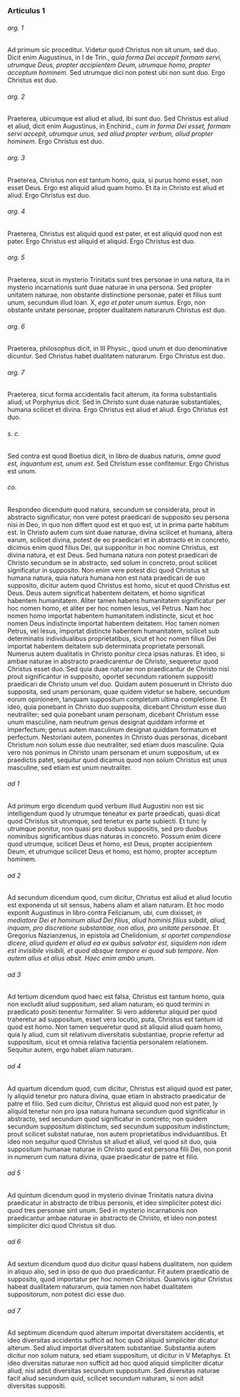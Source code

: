 ### Articulus 1

###### arg. 1
Ad primum sic proceditur. Videtur quod Christus non sit unum, sed duo. Dicit enim Augustinus, in I de Trin., *quia forma Dei accepit formam servi, utrumque Deus, propter accipientem Deum, utrumque homo, propter acceptum hominem*. Sed utrumque dici non potest ubi non sunt duo. Ergo Christus est duo.

###### arg. 2
Praeterea, ubicumque est aliud et aliud, ibi sunt duo. Sed Christus est aliud et aliud, dicit enim Augustinus, in Enchirid., *cum in forma Dei esset, formam servi accepit, utrumque unus, sed aliud propter verbum, aliud propter hominem*. Ergo Christus est duo.

###### arg. 3
Praeterea, Christus non est tantum homo, quia, si purus homo esset, non esset Deus. Ergo est aliquid aliud quam homo. Et ita in Christo est aliud et aliud. Ergo Christus est duo.

###### arg. 4
Praeterea, Christus est aliquid quod est pater, et est aliquid quod non est pater. Ergo Christus est aliquid et aliquid. Ergo Christus est duo.

###### arg. 5
Praeterea, sicut in mysterio Trinitatis sunt tres personae in una natura, ita in mysterio incarnationis sunt duae naturae in una persona. Sed propter unitatem naturae, non obstante distinctione personae, pater et filius sunt unum, secundum illud Ioan. X, *ego et pater unum sumus*. Ergo, non obstante unitate personae, propter dualitatem naturarum Christus est duo.

###### arg. 6
Praeterea, philosophus dicit, in III Physic., quod unum et duo denominative dicuntur. Sed Christus habet dualitatem naturarum. Ergo Christus est duo.

###### arg. 7
Praeterea, sicut forma accidentalis facit alterum, ita forma substantialis aliud, ut Porphyrius dicit. Sed in Christo sunt duae naturae substantiales, humana scilicet et divina. Ergo Christus est aliud et aliud. Ergo Christus est duo.

###### s. c.
Sed contra est quod Boetius dicit, in libro de duabus naturis, *omne quod est, inquantum est, unum est*. Sed Christum esse confitemur. Ergo Christus est unum.

###### co.
Respondeo dicendum quod natura, secundum se considerata, prout in abstracto significatur, non vere potest praedicari de supposito seu persona nisi in Deo, in quo non differt quod est et quo est, ut in prima parte habitum est. In Christo autem cum sint duae naturae, divina scilicet et humana, altera earum, scilicet divina, potest de eo praedicari et in abstracto et in concreto, dicimus enim quod filius Dei, qui supponitur in hoc nomine Christus, est divina natura, et est Deus. Sed humana natura non potest praedicari de Christo secundum se in abstracto, sed solum in concreto, prout scilicet significatur in supposito. Non enim vere potest dici quod Christus sit humana natura, quia natura humana non est nata praedicari de suo supposito, dicitur autem quod Christus est homo, sicut et quod Christus est Deus. Deus autem significat habentem deitatem, et homo significat habentem humanitatem. Aliter tamen habens humanitatem significatur per hoc nomen homo, et aliter per hoc nomen Iesus, vel Petrus. Nam hoc nomen homo importat habentem humanitatem indistincte, sicut et hoc nomen Deus indistincte importat habentem deitatem. Hoc tamen nomen Petrus, vel Iesus, importat distincte habentem humanitatem, scilicet sub determinatis individualibus proprietatibus, sicut et hoc nomen filius Dei importat habentem deitatem sub determinata proprietate personali. Numerus autem dualitatis in Christo ponitur circa ipsas naturas. Et ideo, si ambae naturae in abstracto praedicarentur de Christo, sequeretur quod Christus esset duo. Sed quia duae naturae non praedicantur de Christo nisi prout significantur in supposito, oportet secundum rationem suppositi praedicari de Christo unum vel duo. Quidam autem posuerunt in Christo duo supposita, sed unam personam, quae quidem videtur se habere, secundum eorum opinionem, tanquam suppositum completum ultima completione. Et ideo, quia ponebant in Christo duo supposita, dicebant Christum esse duo neutraliter; sed quia ponebant unam personam, dicebant Christum esse unum masculine, nam neutrum genus designat quiddam informe et imperfectum; genus autem masculinum designat quiddam formatum et perfectum. Nestoriani autem, ponentes in Christo duas personas, dicebant Christum non solum esse duo neutraliter, sed etiam duos masculine. Quia vero nos ponimus in Christo unam personam et unum suppositum, ut ex praedictis patet, sequitur quod dicamus quod non solum Christus est unus masculine, sed etiam est unum neutraliter.

###### ad 1
Ad primum ergo dicendum quod verbum illud Augustini non est sic intelligendum quod ly utrumque teneatur ex parte praedicati, quasi dicat quod Christus sit utrumque, sed tenetur ex parte subiecti. Et tunc ly utrumque ponitur, non quasi pro duobus suppositis, sed pro duobus nominibus significantibus duas naturas in concreto. Possum enim dicere quod utrumque, scilicet Deus et homo, est Deus, propter accipientem Deum, et utrumque scilicet Deus et homo, est homo, propter acceptum hominem.

###### ad 2
Ad secundum dicendum quod, cum dicitur, Christus est aliud et aliud locutio est exponenda ut sit sensus, habens aliam et aliam naturam. Et hoc modo exponit Augustinus in libro contra Felicianum, ubi, cum dixisset, *in mediatore Dei et hominum aliud Dei filius, aliud hominis filius* subdit, *aliud, inquam, pro discretione substantiae, non alius, pro unitate personae*. Et Gregorius Nazianzenus, in epistola ad Chelidonium, *si oportet compendiose dicere, aliud quidem et aliud ea ex quibus salvator est, siquidem non idem est invisibile visibili, et quod absque tempore ei quod sub tempore. Non autem alius et alius absit. Haec enim ambo unum*.

###### ad 3
Ad tertium dicendum quod haec est falsa, Christus est tantum homo, quia non excludit aliud suppositum, sed aliam naturam, eo quod termini in praedicato positi tenentur formaliter. Si vero adderetur aliquid per quod traheretur ad suppositum, esset vera locutio, puta, Christus est tantum id quod est homo. Non tamen sequeretur quod sit aliquid aliud quam homo, quia ly aliud, cum sit relativum diversitatis substantiae, proprie refertur ad suppositum, sicut et omnia relativa facientia personalem relationem. Sequitur autem, ergo habet aliam naturam.

###### ad 4
Ad quartum dicendum quod, cum dicitur, Christus est aliquid quod est pater, ly aliquid tenetur pro natura divina, quae etiam in abstracto praedicatur de patre et filio. Sed cum dicitur, Christus est aliquid quod non est pater, ly aliquid tenetur non pro ipsa natura humana secundum quod significatur in abstracto, sed secundum quod significatur in concreto; non quidem secundum suppositum distinctum, sed secundum suppositum indistinctum; prout scilicet substat naturae, non autem proprietatibus individuantibus. Et ideo non sequitur quod Christus sit aliud et aliud, vel quod sit duo, quia suppositum humanae naturae in Christo quod est persona filii Dei, non ponit in numerum cum natura divina, quae praedicatur de patre et filio.

###### ad 5
Ad quintum dicendum quod in mysterio divinae Trinitatis natura divina praedicatur in abstracto de tribus personis, et ideo simpliciter potest dici quod tres personae sint unum. Sed in mysterio incarnationis non praedicantur ambae naturae in abstracto de Christo, et ideo non potest simpliciter dici quod Christus sit duo.

###### ad 6
Ad sextum dicendum quod duo dicitur quasi habens dualitatem, non quidem in aliquo alio, sed in ipso de quo duo praedicantur. Fit autem praedicatio de supposito, quod importatur per hoc nomen Christus. Quamvis igitur Christus habeat dualitatem naturarum, quia tamen non habet dualitatem suppositorum, non potest dici esse duo.

###### ad 7
Ad septimum dicendum quod alterum importat diversitatem accidentis, et ideo diversitas accidentis sufficit ad hoc quod aliquid simpliciter dicatur alterum. Sed aliud importat diversitatem substantiae. Substantia autem dicitur non solum natura, sed etiam suppositum, ut dicitur in V Metaphys. Et ideo diversitas naturae non sufficit ad hoc quod aliquid simpliciter dicatur aliud, nisi adsit diversitas secundum suppositum. Sed diversitas naturae facit aliud secundum quid, scilicet secundum naturam, si non adsit diversitas suppositi.

